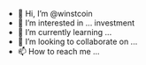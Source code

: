 - 👋 Hi, I’m @winstcoin
- 👀 I’m interested in ... investment
- 🌱 I’m currently learning ...
- 💞️ I’m looking to collaborate on ...
- 📫 How to reach me ...

<!---
winstcoin/winstcoin is a ✨ special ✨ repository because its `README.md` (this file) appears on your GitHub profile.
You can click the Preview link to take a look at your changes.
--->
